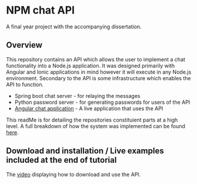 # NPM chat API
A final year project with the accompanying dissertation.

## Overview
This repository contains an API which allows the user to implement a chat functionality into a Node.js application. It was designed primarily with Angular and Ionic applications in mind however it will execute in any Node.js environment. Secondary to the API is some infrastructure which enables the API to function.

* Spring boot chat server - for relaying the messages
* Python password server - for generating passwords for users of the API
* [Angular chat application](http://46.101.229.154:4200/) - A live application that uses the API  

This readMe is for detailing the repositories constituient parts at a high level. A full breakdown of how the system was implemented can be found [here](https://github.com/cormacmchale/npmChatApi/blob/master/dissertation.pdf).



## Download and installation / Live examples included at the end of tutorial
The [video](https://www.youtube.com/watch?v=C0Kdf5i-mOA) displaying how to download and use the API.

